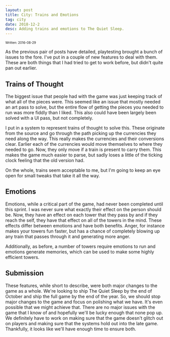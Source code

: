 ```yaml
---
layout: post
title: City: Trains and Emotions
tag: city
date: 2018-12-2
desc: Adding trains and emotions to The Quiet Sleep.
---
```


<p style="font-size:10px">Written: 2016-08-29


As the previous pair of posts have detailed, playtesting brought a bunch of issues to the fore. I've put in a couple of new features to deal with them. These are both things that I had tried to get to work before, but didn't quite pan out earlier.

## Trains of Thought

The biggest issue that people had with the game was just keeping track of what all of the pieces were. This seemed like an issue that mostly needed an art pass to solve, but the entire flow of getting the pieces you needed to run was more fiddly than I liked. This also could have been largely been solved with a UI pass, but not completely.


I put in a system to represent trains of thought to solve this. These originate from the source and go through the path picking up the currencies they need along the way. This really makes the currencies and their conversions clear. Earlier each of the currencies would move themselves to where they needed to go. Now, they only move if a train is present to carry them. This makes the game much easier to parse, but sadly loses a little of the ticking clock feeling that the old version had.


On the whole, trains seem acceptable to me, but I'm going to keep an eye open for small tweaks that take it all the way.

## Emotions

Emotions, while a critical part of the game, had never been completed until this sprint. I was never sure what exactly their effect on the person should be. Now, they have an effect on each tower that they pass by and if they reach the self, they have that effect on all of the towers in the mind. These effects differ between emotions and have both benefits. Anger, for instance makes your towers fun faster, but has a chance of completely blowing up any train that passes through it and generating more anger.


Additionally, as before, a number of towers require emotions to run and emotions generate memories, which can be used to make some highly efficient towers.

## Submission

These features, while short to describe, were both major changes to the game as a whole. We're looking to ship The Quiet Sleep by the end of October and ship the full game by the end of the year. So, we should stop major changes to the game and focus on polishing what we have. It's even possible that we might achieve that. There are no major issues with the game that I know of and hopefully we'll be lucky enough that none pop up. We definitely have to work on making sure that the game doesn't glitch out on players and making sure that the systems hold out into the late game. Thankfully, it looks like we'll have enough time to ensure both.


